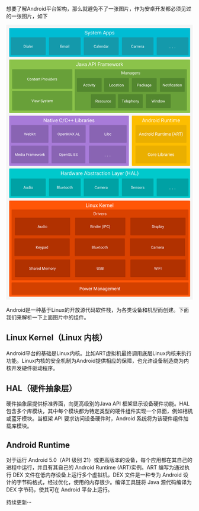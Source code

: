 想要了解Android平台架构，那么就避免不了一张图片，作为安卓开发都必须见过的一张图片，如下

![Android架构图](https://github.com/MickeyQiong/ANote/blob/main/picture/android-stack_2x.png)

Android是一种基于Linux的开放源代码软件栈，为各类设备和机型而创建。下面我们来解析一下上面图片中的组件。

## Linux Kernel（Linux 内核）

Android平台的基础是Linux内核。比如ART虚拟机最终调用底层Linux内核来执行功能。Linux内核的安全机制为Android提供相应的保障，也允许设备制造商为内核开发硬件驱动程序。

## HAL（硬件抽象层）

硬件抽象层提供标准界面，向更高级别的Java API 框架显示设备硬件功能。HAL 包含多个库模块，其中每个模块都为特定类型的硬件组件实现一个界面，例如相机或蓝牙模块。当框架 API 要求访问设备硬件时，Android 系统将为该硬件组件加载库模块。

## Android Runtime

对于运行 Android 5.0（API 级别 21）或更高版本的设备，每个应用都在其自己的进程中运行，并且有其自己的 Android Runtime (ART)实例。ART 编写为通过执行 DEX 文件在低内存设备上运行多个虚拟机，DEX 文件是一种专为 Android 设计的字节码格式，经过优化，使用的内存很少。编译工具链将 Java 源代码编译为 DEX 字节码，使其可在 Android 平台上运行。

持续更新···